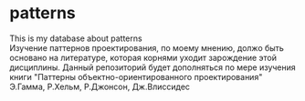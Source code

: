 # patterns
This is my database about patterns  
Изучение паттернов проектирования, по моему мнению, должо быть основано на литературе, которая корнями уходит зарождение этой дисциплины. Данный репозиторий будет дополняться по мере изучения книги "Паттерны объектно-ориентированного проектирования" Э.Гамма, Р.Хельм, Р.Джонсон, Дж.Влиссидес 
